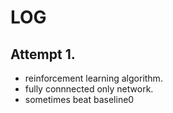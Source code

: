 # LOG
## Attempt 1.
- reinforcement learning algorithm.
- fully connnected only network.
- sometimes beat baseline0



